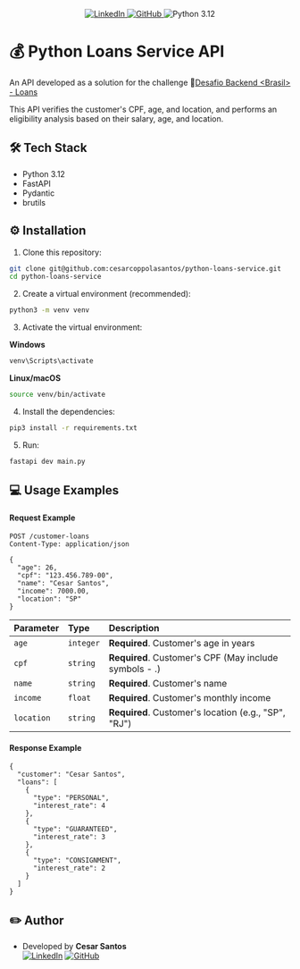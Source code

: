 <p align="center">
  <a href="https://www.linkedin.com/in/cesar-coppola-santos-a899a0153/">
    <img src="https://img.shields.io/badge/LinkedIn-0077B5?logo=linkedin&logoColor=white" alt="LinkedIn"/>
  </a>
  
  <a href="https://github.com/cesarcoppolasantos">
    <img src="https://img.shields.io/badge/GitHub-0077B5?logo=github&logoColor=white" alt="GitHub"/>
  </a>
  
  <img src="https://img.shields.io/badge/Python-3.12-3776AB?logo=python&logoColor=white" alt="Python 3.12"/>
</p>

# 💰 Python Loans Service API

An API developed as a solution for the challenge 🔗[Desafio Backend &lt;Brasil&gt; - Loans](https://github.com/backend-br/desafios/blob/master/loans/PROBLEM.md)

This API verifies the customer's CPF, age, and location, and performs an eligibility analysis based on their salary, age, and location.

## 🛠️ Tech Stack

- Python 3.12
- FastAPI
- Pydantic
- brutils

## ⚙️ Installation

1. Clone this repository:
```bash
git clone git@github.com:cesarcoppolasantos/python-loans-service.git
cd python-loans-service
```

2. Create a virtual environment (recommended):
```bash
python3 -m venv venv
```

3. Activate the virtual environment:

**Windows**
```bash
venv\Scripts\activate
```
**Linux/macOS**
```bash
source venv/bin/activate
```

4. Install the dependencies:
```bash
pip3 install -r requirements.txt
```

5. Run:
```bash
fastapi dev main.py
```


## 💻 Usage Examples

#### Request Example

```http
POST /customer-loans
Content-Type: application/json

{
  "age": 26,
  "cpf": "123.456.789-00",
  "name": "Cesar Santos",
  "income": 7000.00,
  "location": "SP"
}

```

| Parameter   | Type       | Description                           |
| :---------- | :--------- | :---------------------------------- |
| `age` | `integer` | **Required**. Customer's age in years |
| `cpf` | `string` | **Required**. Customer's CPF (May include symbols - .) |
| `name` | `string` | **Required**. Customer's name |
| `income` | `float` | **Required**. Customer's monthly income |
| `location` | `string` | **Required**. Customer's location (e.g., "SP", "RJ") |

#### Response Example

```http
{
  "customer": "Cesar Santos",
  "loans": [
    {
      "type": "PERSONAL",
      "interest_rate": 4
    },
    {
      "type": "GUARANTEED",
      "interest_rate": 3
    },
    {
      "type": "CONSIGNMENT",
      "interest_rate": 2
    }
  ]
}
```


## ✏️ Author

- Developed by **Cesar Santos**  
  [![LinkedIn](https://img.shields.io/badge/LinkedIn-0077B5?logo=linkedin&logoColor=white)](https://www.linkedin.com/in/cesar-coppola-santos-a899a0153/)   [![GitHub](https://img.shields.io/badge/GitHub-0077B5?logo=github&logoColor=white)](https://github.com/cesarcoppolasantos)
  
